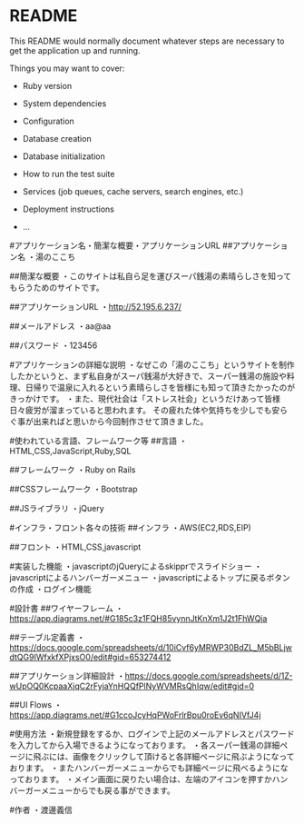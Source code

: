 # README

This README would normally document whatever steps are necessary to get the
application up and running.

Things you may want to cover:

* Ruby version

* System dependencies

* Configuration

* Database creation

* Database initialization

* How to run the test suite

* Services (job queues, cache servers, search engines, etc.)

* Deployment instructions

* ...

#アプリケーション名・簡潔な概要・アプリケーションURL
##アプリケーション名
・湯のここち

##簡潔な概要
・このサイトは私自ら足を運びスーパ銭湯の素晴らしさを知ってもらうためのサイトです。

##アプリケーションURL
・http://52.195.6.237/

##メールアドレス
・aa@aa

##パスワード
・123456


#アプリケーションの詳細な説明
・なぜこの「湯のここち」というサイトを制作したかというと、まず私自身がスーパ銭湯が大好きで、スーパー銭湯の施設や料理、日帰りで温泉に入れるという素晴らしさを皆様にも知って頂きたかったのがきっかけです。
・また、現代社会は「ストレス社会」というだけあって皆様日々疲労が溜まっていると思われます。
その疲れた体や気持ちを少しでも安らぐ事が出来ればと思いから今回制作させて頂きました。

#使われている言語、フレームワーク等
##言語
・HTML,CSS,JavaScript,Ruby,SQL

##フレームワーク
・Ruby on Rails

##CSSフレームワーク
・Bootstrap

##JSライブラリ
・jQuery


#インフラ・フロント各々の技術
##インフラ
・AWS(EC2,RDS,EIP)

##フロント
・HTML,CSS,javascript


#実装した機能
・javascriptのjQueryによるskipprでスライドショー
・javascriptによるハンバーガーメニュー
・javascriptによるトップに戻るボタンの作成
・ログイン機能

#設計書
##ワイヤーフレーム
・https://app.diagrams.net/#G185c3z1FQH85vynnJtKnXm1J2t1FhWQja

##テーブル定義書
・https://docs.google.com/spreadsheets/d/10iCvf6yMRWP30BdZL_M5bBLjwdtQG9IWfxkfXPjxsO0/edit#gid=653274412

##アプリケーション詳細設計
・https://docs.google.com/spreadsheets/d/1Z-wUpOQ0KcpaaXjqC2rFyjaYnHQQfPlNyWVMRsQhIqw/edit#gid=0

##UI Flows
・https://app.diagrams.net/#G1ccoJcyHqPWoFrlrBpu0roEv6qNIVfJ4j


#使用方法
・新規登録をするか、ログインで上記のメールアドレスとパスワードを入力してから入場できるようになっております。
・各スーパー銭湯の詳細ページに飛ぶには、画像をクリックして頂けると各詳細ページに飛ぶようになっております。
・またハンバーガーメニューからでも詳細ページに飛べるようになっております。
・メイン画面に戻りたい場合は、左端のアイコンを押すかハンバーガーメニューからでも戻る事ができます。

#作者
・渡邊義信






